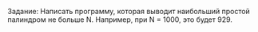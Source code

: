 Задание:
Написать программу, которая выводит наибольший простой палиндром не больше N. Например, при N = 1000, это будет 929.
